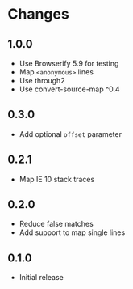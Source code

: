 # Changes

## 1.0.0

- Use Browserify 5.9 for testing
- Map `<anonymous>` lines
- Use through2
- Use convert-source-map ^0.4

## 0.3.0

- Add optional `offset` parameter

## 0.2.1

- Map IE 10 stack traces

## 0.2.0

- Reduce false matches
- Add support to map single lines

## 0.1.0

- Initial release
